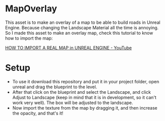 # MapOverlay
This asset is to make an overlay of a map to be able to build roads in Unreal Engine.
Because changing the Landscape Material all the time is annoying. So I made this asset to make an overlay map, check this tutorial to know how to import the map:

[HOW TO IMPORT A REAL MAP in UNREAL ENGINE - YouTube](https://www.youtube.com/watch?v=tstAXmSyUCE)

# Setup
- To use it download this repository and put it in your project folder, open unreal and drag the blueprint to the level.
- After that click on the blueprint and select the Landscape, and click Adjust to Landscape (keep in mind that it is in development, so it can't work very well). The box will be adjusted to the landscape.
- Now import the texture from the map by dragging it, and then increase the opacity, and that's it!
